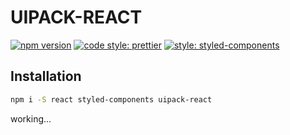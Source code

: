 # UIPACK-REACT

[![npm version](https://badge.fury.io/js/uipack-react.svg)](https://badge.fury.io/js/uipack-react)
[![code style: prettier](https://img.shields.io/badge/code_style-prettier-ff69b4.svg?style=flat-square)](https://github.com/prettier/prettier)
[![style: styled-components](https://img.shields.io/badge/style-%F0%9F%92%85%20styled--components-orange.svg?colorB=daa357&colorA=db748e)](https://github.com/styled-components/styled-components)

## Installation

``` bash
npm i -S react styled-components uipack-react
```

working...